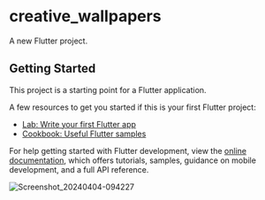 # creative_wallpapers

A new Flutter project.

## Getting Started

This project is a starting point for a Flutter application.

A few resources to get you started if this is your first Flutter project:

- [Lab: Write your first Flutter app](https://docs.flutter.dev/get-started/codelab)
- [Cookbook: Useful Flutter samples](https://docs.flutter.dev/cookbook)

For help getting started with Flutter development, view the
[online documentation](https://docs.flutter.dev/), which offers tutorials,
samples, guidance on mobile development, and a full API reference.

![Screenshot_20240404-094227](https://github.com/Alnur17/creative_wallpapers/assets/98782302/56abd7cb-ccf7-4b44-bb9b-e2f0e5ede8fd)

